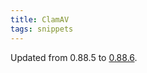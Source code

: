 ```yaml
---
title: ClamAV
tags: snippets
---
```


Updated from 0.88.5 to [0.88.6](http://sourceforge.net/project/shownotes.php?release_id=461171).

